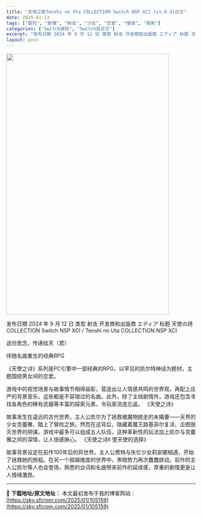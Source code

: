```yaml
---
title: "天使之歌Tenshi no Uta COLLECTION Switch NSP XCI (v1.0.4)日文"
date: 2025-01-13
tags: ["冒险", "剧情", "射击", "少女", "恋爱", "情感", "探索"]
categories: ["Switch游戏", "Switch英日文"]
excerpt: "发布日期 2024 年 9 月 12 日 类型 射击 开发商和出版商 エディア 标题 天使の詩COLLECTION Switch NSP XCI / Tenshi no Uta COLLECTION NSP XCI 这份思念，传递给天（君） 伴随名曲重生的经典RPG 《天使之诗》系列是PC引擎中一部&hellip;"
layout: post
---
```


<img class="aligncenter size-full wp-image-105120" src="https://sky.sfcrom.com/wp-content/uploads/2025/01/2025011303520680.webp" alt="" width="432" height="692" />

发布日期 2024 年 9 月 12 日
类型 射击
开发商和出版商 エディア
标题 天使の詩COLLECTION Switch NSP XCI / Tenshi no Uta COLLECTION NSP XCI

这份思念，传递给天（君）

伴随名曲重生的经典RPG

《天使之诗》系列是PC引擎中一部经典的RPG，以罕见的凯尔特神话为题材，主题围绕男女间的恋爱。

游戏中的视觉场景与故事情节相得益彰，营造出让人情感共鸣的世界观，再配上庄严的背景音乐，这些都是不容错过的名曲。此外，除了主线剧情外，游戏还包含寻找各角色的稀有武器等丰富的探索元素，令玩家流连忘返。
《天使之诗》

故事发生在遥远的古代世界。主人公凯尔为了拯救被魔物掳走的未婚妻——天界的少女克蕾雅，踏上了冒险之旅。然而在这背后，隐藏着魔王路基菲尔复活、企图毁灭世界的阴谋。游戏中最多可以组成五人队伍，这种革新性的玩法加上凯尔与克蕾雅之间的深情，让人倍感揪心。
《天使之诗Ⅱ 堕天使的选择》

故事背景设定在前作100年后的异世界。主人公费特与失忆少女莉安娜相遇，开始了拯救她的旅程。在另一个超越维度的世界中，黑暗势力再次蠢蠢欲动。前作的主人公凯尔等人也会登场，熟悉的台词和名曲带来前作的延续感，厚重的剧情更是让人情绪激昂。

---
📖 **下载地址/原文地址：** 本文最初发布于我的博客网站：[https://sky.sfcrom.com/2025/01/105159](https://sky.sfcrom.com/2025/01/105159)
